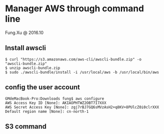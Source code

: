 Manager AWS through command line
===

Fung.Xu @ 2016.10

## Install awscli

```
$ curl "https://s3.amazonaws.com/aws-cli/awscli-bundle.zip" -o "awscli-bundle.zip"
$ unzip awscli-bundle.zip
$ sudo ./awscli-bundle/install -i /usr/local/aws -b /usr/local/bin/aws
```

## config the user account

```
GMdeMacBook-Pro:Downloads fung$ aws configure
AWS Access Key ID [None]: AKIAOPHTWZ2OBT7I7XXX
AWS Secret Access Key [None]: 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
Default region name [None]: cn-north-1
```

## S3 command 

```


```


